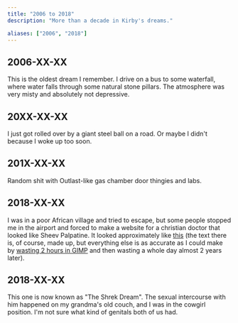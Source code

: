 ```yaml
---
title: "2006 to 2018"
description: "More than a decade in Kirby's dreams."

aliases: ["2006", "2018"]
---
```


## 2006-XX-XX

This is the oldest dream I remember. I drive on a bus to some
waterfall, where water falls through some natural stone pillars. The
atmosphere was very misty and absolutely not depressive.

## 20XX-XX-XX

I just got rolled over by a giant steel ball on a road. Or maybe I
didn't because I woke up too soon.

## 201X-XX-XX

Random shit with Outlast-like gas chamber door thingies and labs.

## 2018-XX-XX

I was in a poor African village and tried to escape, but some people
stopped me in the airport and forced to make a website for a christian
doctor that looked like Sheev Palpatine. It looked approximately like
[this] \(the text there is, of course, made up, but everything else is
as accurate as I could make by [wasting 2 hours in GIMP] and then
wasting a whole day almost 2 years later).

[this]: https://web.bruh.ltd/0002-baako/
[wasting 2 hours in GIMP]: https://i.imgur.com/zIz70b9.jpg

## 2018-XX-XX

This one is now known as "The Shrek Dream". The sexual intercourse
with him happened on my grandma's old couch, and I was in the cowgirl
position. I'm not sure what kind of genitals both of us had.
